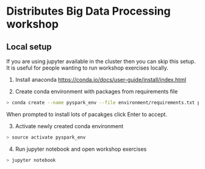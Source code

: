 # Distributes Big Data Processing workshop

## Local setup
If you are using jupyter available in the cluster then you can skip this setup. It is useful for people wanting to run workshop exercises locally.

1. Install anaconda https://conda.io/docs/user-guide/install/index.html

2. Create conda environment with packages from requirements file
```bash
> conda create --name pyspark_env --file environment/requirements.txt python=3.5
```
When prompted to install lots of pacakges click Enter to accept.

3. Activate newly created conda environment
```bash
> source activate pyspark_env
```

4. Run jupyter notebook and open workshop exercises
```bash
> jupyter notebook
```


